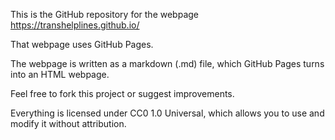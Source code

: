 This is the GitHub repository for the webpage https://transhelplines.github.io/

That webpage uses GitHub Pages. 

The webpage is written as a markdown (.md) file, which GitHub Pages turns into an HTML webpage. 

Feel free to fork this project or suggest improvements. 

Everything is licensed under CC0 1.0 Universal, which allows you to use and modify it without attribution.
